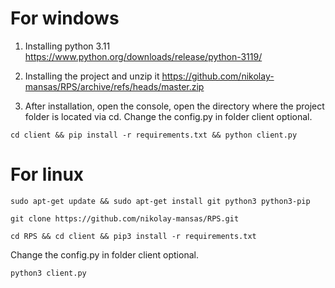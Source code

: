 # For windows

1. Installing python 3.11
https://www.python.org/downloads/release/python-3119/

2. Installing the project and unzip it
https://github.com/nikolay-mansas/RPS/archive/refs/heads/master.zip

3. After installation, open the console, open the directory where the project folder is located via cd. Change the config.py in folder client optional.
```
cd client && pip install -r requirements.txt && python client.py
```


# For linux

```
sudo apt-get update && sudo apt-get install git python3 python3-pip
```
```
git clone https://github.com/nikolay-mansas/RPS.git
```
```
cd RPS && cd client && pip3 install -r requirements.txt
```
Change the config.py in folder client optional.
```
python3 client.py
```